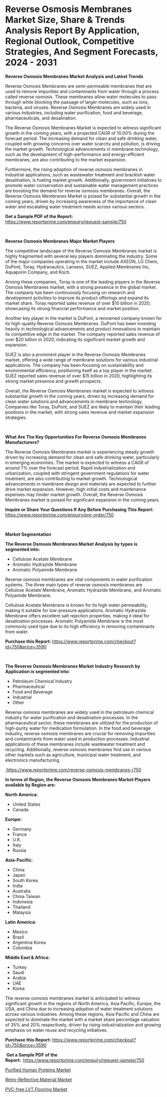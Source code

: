<p><h1>Reverse Osmosis Membranes Market Size, Share & Trends Analysis Report By Application, Regional Outlook, Competitive Strategies, And Segment Forecasts, 2024 - 2031</h1></p><p><strong>Reverse Osmosis Membranes Market Analysis and Latest Trends</strong></p>
<p><p>Reverse Osmosis Membranes are semi-permeable membranes that are used to remove impurities and contaminants from water through a process called reverse osmosis. These membranes allow water molecules to pass through while blocking the passage of larger molecules, such as ions, bacteria, and viruses. Reverse Osmosis Membranes are widely used in various industries, including water purification, food and beverage, pharmaceuticals, and desalination.</p><p>The Reverse Osmosis Membranes Market is expected to witness significant growth in the coming years, with a projected CAGR of 10.00% during the forecast period. The increasing demand for clean and safe drinking water, coupled with growing concerns over water scarcity and pollution, is driving the market growth. Technological advancements in membrane technology, such as the development of high-performance and energy-efficient membranes, are also contributing to the market expansion.</p><p>Furthermore, the rising adoption of reverse osmosis membranes in industrial applications, such as wastewater treatment and brackish water desalination, is fueling market growth. Additionally, government initiatives to promote water conservation and sustainable water management practices are boosting the demand for reverse osmosis membranes. Overall, the Reverse Osmosis Membranes Market is poised for substantial growth in the coming years, driven by increasing awareness of the importance of clean water and escalating water treatment needs across various sectors.</p></p>
<p><strong>Get a Sample PDF of the Report:&nbsp;</strong> <a href="https://www.reportprime.com/enquiry/request-sample/750">https://www.reportprime.com/enquiry/request-sample/750</a></p>
<p>&nbsp;</p>
<p><strong>Reverse Osmosis Membranes Major Market Players</strong></p>
<p><p>The competitive landscape of the Reverse Osmosis Membranes market is highly fragmented with several key players dominating the industry. Some of the major companies operating in the market include AXEON, LG Chem, DuPont, Toray, Hydranautics, Lanxess, SUEZ, Applied Membranes Inc, Aquaporin Company, and Koch.</p><p>Among these companies, Toray is one of the leading players in the Reverse Osmosis Membranes market, with a strong presence in the global market. The company has been continuously focusing on research and development activities to improve its product offerings and expand its market share. Toray reported sales revenue of over $10 billion in 2020, showcasing its strong financial performance and market position.</p><p>Another key player in the market is DuPont, a renowned company known for its high-quality Reverse Osmosis Membranes. DuPont has been investing heavily in technological advancements and product innovations to maintain its competitive edge in the market. The company reported sales revenue of over $20 billion in 2020, indicating its significant market growth and expansion.</p><p>SUEZ is also a prominent player in the Reverse Osmosis Membranes market, offering a wide range of membrane solutions for various industrial applications. The company has been focusing on sustainability and environmental efficiency, positioning itself as a top player in the market. SUEZ reported sales revenue of over $15 billion in 2020, highlighting its strong market presence and growth prospects.</p><p>Overall, the Reverse Osmosis Membranes market is expected to witness substantial growth in the coming years, driven by increasing demand for clean water solutions and advancements in membrane technology. Companies like Toray, DuPont, and SUEZ are likely to maintain their leading positions in the market, with strong sales revenue and market expansion strategies.</p></p>
<p>&nbsp;</p>
<p><strong>What Are The Key Opportunities For Reverse Osmosis Membranes Manufacturers?</strong></p>
<p><p>The Reverse Osmosis Membranes market is experiencing steady growth driven by increasing demand for clean and safe drinking water, particularly in emerging economies. The market is expected to witness a CAGR of around 7% over the forecast period. Rapid industrialization and urbanization, coupled with stringent government regulations for water treatment, are also contributing to market growth. Technological advancements in membrane design and materials are expected to further drive market expansion. However, high initial costs and maintenance expenses may hinder market growth. Overall, the Reverse Osmosis Membranes market is poised for significant expansion in the coming years.</p></p>
<p><strong>Inquire or Share Your Questions If Any Before Purchasing This Report:</strong> <a href="https://www.reportprime.com/enquiry/pre-order/750">https://www.reportprime.com/enquiry/pre-order/750</a></p>
<p>&nbsp;</p>
<p><strong>Market Segmentation</strong></p>
<p><strong>The Reverse Osmosis Membranes Market Analysis by types is segmented into:</strong></p>
<p><ul><li>Cellulose Acetate Membrane</li><li>Aromatic Hydrazide Membrane</li><li>Aromatic Polyamide Membrane</li></ul></p>
<p><p>Reverse osmosis membranes are vital components in water purification systems. The three main types of reverse osmosis membranes are Cellulose Acetate Membrane, Aromatic Hydrazide Membrane, and Aromatic Polyamide Membrane. </p><p>Cellulose Acetate Membrane is known for its high water permeability, making it suitable for low-pressure applications. Aromatic Hydrazide Membrane offers excellent salt rejection properties, making it ideal for desalination processes. Aromatic Polyamide Membrane is the most commonly used type due to its high efficiency in removing contaminants from water.</p></p>
<p><strong>Purchase this Report:&nbsp;</strong><a href="https://www.reportprime.com/checkout?id=750&price=3590">https://www.reportprime.com/checkout?id=750&price=3590</a></p>
<p>&nbsp;</p>
<p><strong>The Reverse Osmosis Membranes Market Industry Research by Application is segmented into:</strong></p>
<p><ul><li>Petroleum Chemical Industry</li><li>Pharmaceutical</li><li>Food and Beverage</li><li>Industrial</li><li>Other</li></ul></p>
<p><p>Reverse osmosis membranes are widely used in the petroleum chemical industry for water purification and desalination processes. In the pharmaceutical sector, these membranes are utilized for the production of high-purity water for medication formulation. In the food and beverage industry, reverse osmosis membranes are crucial for removing impurities and contaminants from water used in production processes. Industrial applications of these membranes include wastewater treatment and recycling. Additionally, reverse osmosis membranes find use in various other markets such as agriculture, municipal water treatment, and electronics manufacturing.</p></p>
<p><a href="https://www.reportprime.com/reverse-osmosis-membranes-r750">&nbsp;https://www.reportprime.com/reverse-osmosis-membranes-r750</a></p>
<p><strong>In terms of Region, the Reverse Osmosis Membranes Market Players available by Region are:</strong></p>
<p>
    <p> <strong> North America: </strong>
        <ul>
            <li>United States</li>
            <li>Canada</li>
        </ul>
        </p> 
    <p> <strong> Europe: </strong>
        <ul>
            <li>Germany</li>
            <li>France</li>
            <li>U.K.</li>
            <li>Italy</li>
            <li>Russia</li>
        </ul>
        </p> 
    <p> <strong> Asia-Pacific: </strong>
        <ul>
            <li>China</li>
            <li>Japan</li>
            <li>South Korea</li>
            <li>India</li>
            <li>Australia</li>
            <li>China Taiwan</li>
            <li>Indonesia</li>
            <li>Thailand</li>
            <li>Malaysia</li>
        </ul>
        </p> 
    <p> <strong> Latin America: </strong>
        <ul>
            <li>Mexico</li>
            <li>Brazil</li>
            <li>Argentina Korea</li>
            <li>Colombia</li>
        </ul>
        </p> 
    <p> <strong> Middle East & Africa: </strong>
        <ul>
            <li>Turkey</li>
            <li>Saudi</li>
            <li>Arabia</li>
            <li>UAE</li>
            <li>Korea</li>
        </ul>
    </p>
    </p>
<p><p>The reverse osmosis membranes market is anticipated to witness significant growth in the regions of North America, Asia Pacific, Europe, the USA, and China due to increasing adoption of water treatment solutions across various industries. Among these regions, Asia Pacific and China are expected to dominate the market with a market share percentage valuation of 35% and 20% respectively, driven by rising industrialization and growing emphasis on water reuse and recycling initiatives.</p></p>
<p><strong>Purchase this Report: </strong><a href="https://www.reportprime.com/checkout?id=750&price=3590">https://www.reportprime.com/checkout?id=750&price=3590</a></p>
<p>&nbsp;<strong>Get a Sample PDF of the Report:&nbsp;&nbsp;</strong><a href="https://www.reportprime.com/enquiry/request-sample/750">https://www.reportprime.com/enquiry/request-sample/750</a></p>
<p><strong></strong></p>
<p><p><a href="https://github.com/carolinehamilton5656/Market-Research-Report-List-1/blob/main/purified-human-proteins-market.md">Purified Human Proteins Market</a></p><p><a href="https://github.com/cobainhalbaru1/Market-Research-Report-List-1/blob/main/retro-reflective-material-market.md">Retro-Reflective Material Market</a></p><p><a href="https://github.com/adriannay56456/Market-Research-Report-List-1/blob/main/pvc-free-lvt-flooring-market.md">PVC-free LVT Flooring Market</a></p></p>